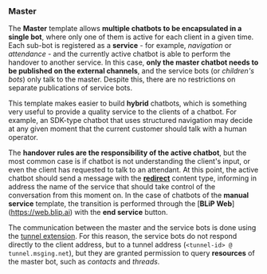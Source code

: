 ### Master

The **Master** template allows **multiple chatbots to be encapsulated in a single bot**, where only one of them is active for each client in a given time. Each sub-bot is registered as a **service** - for example, *navigation* or *attendance* - and the currently active chatbot is able to perform the handover to another service. In this case, **only the master chatbot needs to be published on the external channels**, and the service bots (or *children's bots*) only talk to the master. Despite this, there are no restrictions on separate publications of service bots.

This template makes easier to build **hybrid** chatbots, which is something very useful to provide a quality service to the clients of a chatbot. For example, an SDK-type chatbot that uses structured navigation may decide at any given moment that the current customer should talk with a human operator.

The **handover rules are the responsibility of the active chatbot**, but the most common case is if chatbot is not understanding the client's input, or even the client has requested to talk to an attendant. At this point, the active chatbot should send a message with the [**redirect**](https://portal.blip.ai/#/docs/content-types/redirect) content type, informing in address the name of the service that should take control of the conversation from this moment on. In the case of chatbots of the **manual service** template, the transition is performed through the [**BLiP Web**] (https://web.blip.ai) with the **end service** button.

The communication between the master and the service bots is done using the [tunnel extension](https://portal.blip.ai/#/docs/extensions/tunnel). For this reason, the service bots do not respond directly to the client address, but to a tunnel address (`<tunnel-id> @ tunnel.msging.net`), but they are granted permission to query **resources** of the master bot, such as *contacts* and *threads*.
